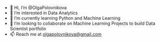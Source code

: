 - 👋 Hi, I’m @OlgaPolovnikova
- 👀 I’m interested in Data Analytics 
- 🌱 I’m currently learning Python and Machine Learning
- 💞️ I’m looking to collaborate on Machine Learning Projects to build Data Scientist portfolio 
- 📫 Reach me at olgapolovnikova@gmail.com 

<!---
OlgaPolovnikova/OlgaPolovnikova is a ✨ special ✨ repository because its `README.md` (this file) appears on your GitHub profile.
You can click the Preview link to take a look at your changes.
--->
